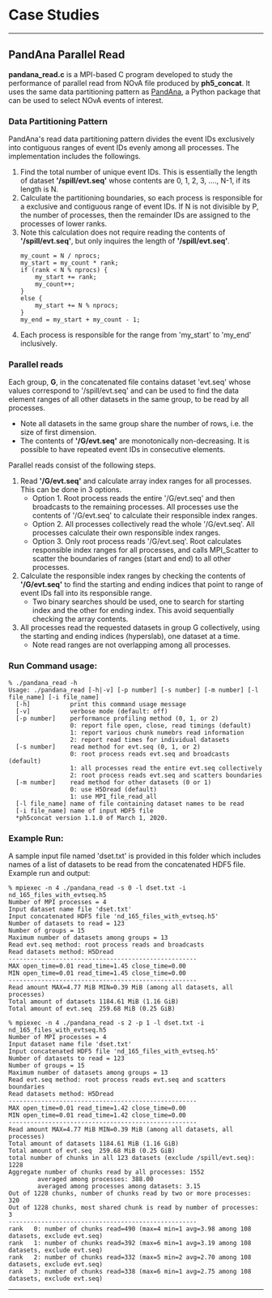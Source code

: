 # Case Studies

---
## PandAna Parallel Read

**pandana_read.c** is a MPI-based  C program developed to study the performance
of parallel read from NOvA file produced by **ph5_concat**. It uses the same
data partitioning pattern as [PandAna](https://bitbucket.org/mpaterno/pandana),
a Python package that can be used to select NOvA events of interest.

### Data Partitioning Pattern
PandAna's read data partitioning pattern divides the event IDs exclusively into
contiguous ranges of event IDs evenly among all processes. The implementation
includes the followings.
1. Find the total number of unique event IDs. This is essentially the length of
   dataset **'/spill/evt.seq'** whose contents are 0, 1, 2, 3, ...., N-1, if
   its length is N.
2. Calculate the partitioning boundaries, so each process is responsible for a
   exclusive and contiguous range of event IDs. If N is not divisible by P, the
   number of processes, then the remainder IDs are assigned to the processes of
   lower ranks.
3. Note this calculation does not require reading the contents of
   **'/spill/evt.seq'**, but only inquires the length of **'/spill/evt.seq'**.
   ```
   my_count = N / nprocs;
   my_start = my_count * rank;
   if (rank < N % nprocs) {
       my_start += rank;
       my_count++;
   }
   else {
       my_start += N % nprocs;
   }
   my_end = my_start + my_count - 1;
   ```
4. Each process is responsible for the range from 'my_start' to 'my_end' inclusively.

### Parallel reads
Each group, **G**, in the concatenated file contains dataset 'evt.seq' whose values 
correspond to '/spill/evt.seq' and can be used to find the data element ranges of
all other datasets in the same group, to be read by all processes.
   * Note all datasets in the same group share the number of rows, i.e. the
     size of first dimension.
   * The contents of **'/G/evt.seq'** are monotonically non-decreasing. It is
     possible to have repeated event IDs in consecutive elements.

Parallel reads consist of the following steps.
1. Read **'/G/evt.seq'** and calculate array index ranges for all processes. 
   This can be done in 3 options.
   * Option 1. Root process reads the entire '/G/evt.seq' and then broadcasts 
     to the remaining processes. All processes use the contents of
     '/G/evt.seq' to calculate their responsible index ranges. 
   * Option 2. All processes collectively read the whole '/G/evt.seq'. All
     processes calculate their own responsible index ranges.
   * Option 3. Only root process reads '/G/evt.seq'. Root calculates
     responsible index ranges for all processes, and calls MPI_Scatter to 
     scatter the boundaries of ranges (start and end) to all other processes.
2. Calculate the responsible index ranges by checking the contents of 
   **'/G/evt.seq'** to find the starting and ending indices that point to range 
   of event IDs fall into its responsible range.
   * Two binary searches should be used, one to search for starting index and
     the other for ending index. This avoid sequentially checking the array
     contents.
3. All processes read the requested datasets in group G collectively, using
   the starting and ending indices (hyperslab), one dataset at a time.
   * Note read ranges are not overlapping among all processes.


### Run Command usage:
  ```
  % ./pandana_read -h
  Usage: ./pandana_read [-h|-v] [-p number] [-s number] [-m number] [-l file_name] [-i file_name]
    [-h]           print this command usage message
    [-v]           verbose mode (default: off)
    [-p number]    performance profiling method (0, 1, or 2)
                   0: report file open, close, read timings (default)
                   1: report various chunk numebrs read information
                   2: report read times for individual datasets
    [-s number]    read method for evt.seq (0, 1, or 2)
                   0: root process reads evt.seq and broadcasts (default)
                   1: all processes read the entire evt.seq collectively
                   2: root process reads evt.seq and scatters boundaries
    [-m number]    read method for other datasets (0 or 1)
                   0: use H5Dread (default)
                   1: use MPI_file_read_all
    [-l file_name] name of file containing dataset names to be read
    [-i file_name] name of input HDF5 file
    *ph5concat version 1.1.0 of March 1, 2020.
  ```

### Example Run:
A sample input file named 'dset.txt' is provided in this folder which includes
names of a list of datasets to be read from the concatenated HDF5 file.
Example run and output:
  ```
  % mpiexec -n 4 ./pandana_read -s 0 -l dset.txt -i nd_165_files_with_evtseq.h5
  Number of MPI processes = 4
  Input dataset name file 'dset.txt'
  Input concatenated HDF5 file 'nd_165_files_with_evtseq.h5'
  Number of datasets to read = 123
  Number of groups = 15
  Maximum number of datasets among groups = 13
  Read evt.seq method: root process reads and broadcasts
  Read datasets method: H5Dread
  ----------------------------------------------------
  MAX open_time=0.01 read_time=1.45 close_time=0.00
  MIN open_time=0.01 read_time=1.45 close_time=0.00
  ----------------------------------------------------
  Read amount MAX=4.77 MiB MIN=0.39 MiB (among all datasets, all processes)
  Total amount of datasets 1184.61 MiB (1.16 GiB)
  Total amount of evt.seq  259.68 MiB (0.25 GiB)

  % mpiexec -n 4 ./pandana_read -s 2 -p 1 -l dset.txt -i nd_165_files_with_evtseq.h5
  Number of MPI processes = 4
  Input dataset name file 'dset.txt'
  Input concatenated HDF5 file 'nd_165_files_with_evtseq.h5'
  Number of datasets to read = 123
  Number of groups = 15
  Maximum number of datasets among groups = 13
  Read evt.seq method: root process reads evt.seq and scatters boundaries
  Read datasets method: H5Dread
  ----------------------------------------------------
  MAX open_time=0.01 read_time=1.42 close_time=0.00
  MIN open_time=0.01 read_time=1.42 close_time=0.00
  ----------------------------------------------------
  Read amount MAX=4.77 MiB MIN=0.39 MiB (among all datasets, all processes)
  Total amount of datasets 1184.61 MiB (1.16 GiB)
  Total amount of evt.seq  259.68 MiB (0.25 GiB)
  total number of chunks in all 123 datasets (exclude /spill/evt.seq): 1228
  Aggregate number of chunks read by all processes: 1552
          averaged among processes: 388.00
          averaged among processes among datasets: 3.15
  Out of 1228 chunks, number of chunks read by two or more processes: 320
  Out of 1228 chunks, most shared chunk is read by number of processes: 3
  ----------------------------------------------------
  rank   0: number of chunks read=490 (max=4 min=1 avg=3.98 among 108 datasets, exclude evt.seq)
  rank   1: number of chunks read=392 (max=6 min=1 avg=3.19 among 108 datasets, exclude evt.seq)
  rank   2: number of chunks read=332 (max=5 min=2 avg=2.70 among 108 datasets, exclude evt.seq)
  rank   3: number of chunks read=338 (max=6 min=1 avg=2.75 among 108 datasets, exclude evt.seq)
  ```
---
